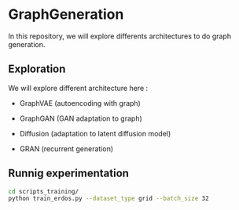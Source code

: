 # GraphGeneration

In this repository, we will explore differents architectures to do graph generation. 

## Exploration

We will explore different architecture here : 

- GraphVAE (autoencoding with graph)

- GraphGAN (GAN adaptation to graph)

- Diffusion (adaptation to latent diffusion model)

- GRAN (recurrent generation)


## Runnig experimentation

```bash
cd scripts_training/
python train_erdos.py --dataset_type grid --batch_size 32
```